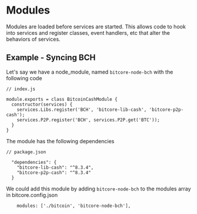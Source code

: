 # Modules
Modules are loaded before services are started. This allows code to hook into services and register classes, event handlers, etc that alter the behaviors of services.

## Example - Syncing BCH
Let's say we have a node_module, named `bitcore-node-bch` with the following code

```
// index.js

module.exports = class BitcoinCashModule {
  constructor(services) {
    services.Libs.register('BCH', 'bitcore-lib-cash', 'bitcore-p2p-cash');
    services.P2P.register('BCH', services.P2P.get('BTC'));
  }
}
```

The module has the following dependencies
```
// package.json

  "dependencies": {
    "bitcore-lib-cash": "^8.3.4",
    "bitcore-p2p-cash": "^8.3.4"
  }

```

We could add this module by adding `bitcore-node-bch` to the modules array in bitcore.config.json

```
    modules: ['./bitcoin', 'bitcore-node-bch'],
```
